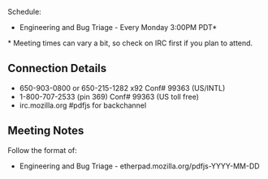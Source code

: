 Schedule:
+ Engineering and Bug Triage - Every Monday 3:00PM PDT\*

\* Meeting times can vary a bit, so check on IRC first if you plan to attend.

## Connection Details

+ 650-903-0800 or 650-215-1282 x92 Conf# 99363 (US/INTL)
+ 1-800-707-2533 (pin 369) Conf# 99363 (US toll free)
+ irc.mozilla.org #pdfjs for backchannel

## Meeting Notes

Follow the format of:
+ Engineering and Bug Triage - etherpad.mozilla.org/pdfjs-YYYY-MM-DD
